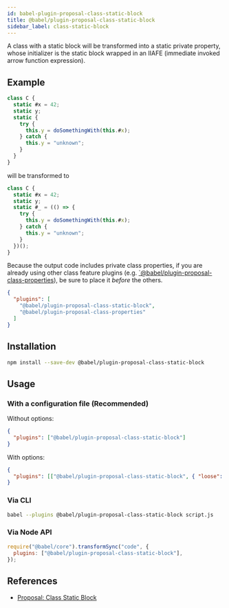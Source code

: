 ```yaml
---
id: babel-plugin-proposal-class-static-block
title: @babel/plugin-proposal-class-static-block
sidebar_label: class-static-block
---
```


A class with a static block will be transformed into a static private property, whose initializer is the static block wrapped in an IIAFE (immediate invoked arrow function expression).

## Example

```js
class C {
  static #x = 42;
  static y;
  static {
    try {
      this.y = doSomethingWith(this.#x);
    } catch {
      this.y = "unknown";
    }
  }
}
```

will be transformed to

```js
class C {
  static #x = 42;
  static y;
  static #_ = (() => {
    try {
      this.y = doSomethingWith(this.#x);
    } catch {
      this.y = "unknown";
    }
  })();
}
```

Because the output code includes private class properties, if you are already using other class feature plugins (e.g. [`@babel/plugin-proposal-class-properties](plugin-proposal-class-properties.md)), be sure to place it _before_ the others.

```json
{
  "plugins": [
    "@babel/plugin-proposal-class-static-block",
    "@babel/plugin-proposal-class-properties"
  ]
}
```

## Installation

```sh
npm install --save-dev @babel/plugin-proposal-class-static-block
```

## Usage

### With a configuration file (Recommended)

Without options:

```json
{
  "plugins": ["@babel/plugin-proposal-class-static-block"]
}
```

With options:

```json
{
  "plugins": [["@babel/plugin-proposal-class-static-block", { "loose": true }]]
}
```

### Via CLI

```sh
babel --plugins @babel/plugin-proposal-class-static-block script.js
```

### Via Node API

```javascript
require("@babel/core").transformSync("code", {
  plugins: ["@babel/plugin-proposal-class-static-block"],
});
```

## References

- [Proposal: Class Static Block](https://github.com/tc39/proposal-class-static-block)
